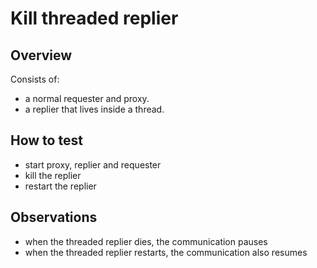 # Kill threaded replier

## Overview

Consists of:

- a normal requester and proxy.
- a replier that lives inside a thread.

## How to test

- start proxy, replier and requester
- kill the replier
- restart the replier

## Observations

- when the threaded replier dies, the communication pauses
- when the threaded replier restarts, the communication also resumes
